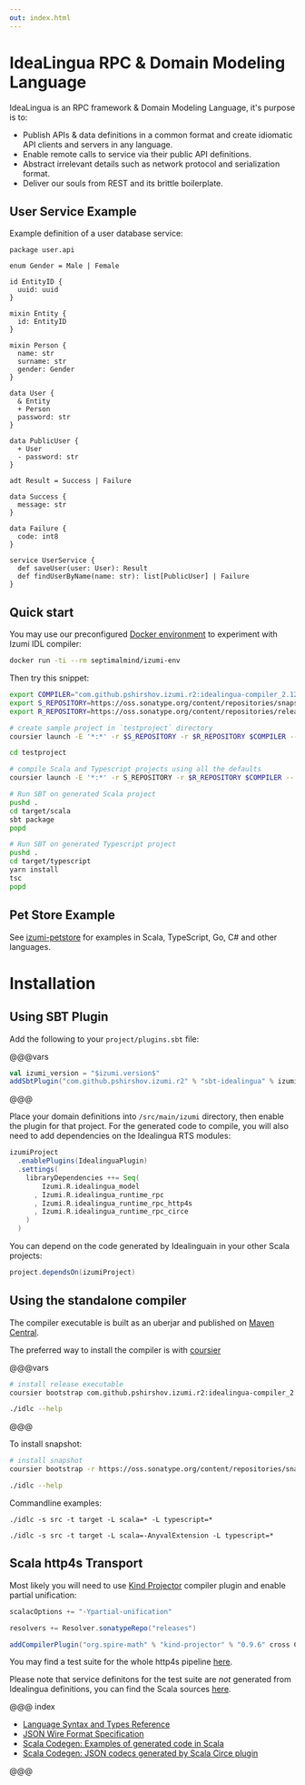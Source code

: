 ```yaml
---
out: index.html
---
```

IdeaLingua RPC & Domain Modeling Language
==================

IdeaLingua is an RPC framework & Domain Modeling Language, it's purpose is to:

* Publish APIs & data definitions in a common format and create idiomatic API clients and servers in any language.
* Enable remote calls to service via their public API definitions.
* Abstract irrelevant details such as network protocol and serialization format.
* Deliver our souls from REST and its brittle boilerplate.

## User Service Example

Example definition of a user database service:

```
package user.api

enum Gender = Male | Female

id EntityID {
  uuid: uuid
}

mixin Entity {
  id: EntityID
}

mixin Person {
  name: str
  surname: str
  gender: Gender
}

data User {
  & Entity
  + Person
  password: str
}

data PublicUser {
  + User
  - password: str
}

adt Result = Success | Failure

data Success {
  message: str
}

data Failure {
  code: int8
}

service UserService {
  def saveUser(user: User): Result
  def findUserByName(name: str): list[PublicUser] | Failure
}
```

## Quick start

You may use our preconfigured [Docker environment](https://github.com/pshirshov/izumi-docker/blob/master/izumi-env/Dockerfile) to experiment with Izumi IDL compiler:

```bash
docker run -ti --rm septimalmind/izumi-env
```

Then try this snippet:

```bash
export COMPILER="com.github.pshirshov.izumi.r2:idealingua-compiler_2.12:$izumi.version$"
export S_REPOSITORY=https://oss.sonatype.org/content/repositories/snapshots
export R_REPOSITORY=https://oss.sonatype.org/content/repositories/releases

# create sample project in `testproject` directory
coursier launch -E '*:*' -r $S_REPOSITORY -r $R_REPOSITORY $COMPILER -- -i testproject

cd testproject

# compile Scala and Typescript projects using all the defaults
coursier launch -E '*:*' -r S_REPOSITORY -r $R_REPOSITORY $COMPILER -- typescript scala go csharp

# Run SBT on generated Scala project
pushd .
cd target/scala
sbt package
popd

# Run SBT on generated Typescript project
pushd .
cd target/typescript
yarn install
tsc
popd
```



## Pet Store Example

See [izumi-petstore](https://github.com/kaishh/izumi-petstore) for examples in Scala, TypeScript, Go, C# and other languages.

# Installation

## Using SBT Plugin

Add the following to your `project/plugins.sbt` file:

@@@vars

```scala
val izumi_version = "$izumi.version$"
addSbtPlugin("com.github.pshirshov.izumi.r2" % "sbt-idealingua" % izumi_version)
```

@@@

Place your domain definitions into `/src/main/izumi` directory, then enable the plugin for that project. 
For the generated code to compile, you will also need to add dependencies on the Idealingua RTS modules: 

```scala
izumiProject
  .enablePlugins(IdealinguaPlugin)
  .settings(
    libraryDependencies ++= Seq(
        Izumi.R.idealingua_model
      , Izumi.R.idealingua_runtime_rpc
      , Izumi.R.idealingua_runtime_rpc_http4s
      , Izumi.R.idealingua_runtime_rpc_circe
    )
  )
```

You can depend on the code generated by Idealinguain in your other Scala projects:

```scala
project.dependsOn(izumiProject)
```

## Using the standalone compiler

The compiler executable is built as an uberjar and published on [Maven Central](https://search.maven.org/).

The preferred way to install the compiler is with [coursier](https://github.com/coursier/coursier#command-line)

@@@vars

```bash
# install release executable
coursier bootstrap com.github.pshirshov.izumi.r2:idealingua-compiler_2.12:$izumi.version$ -o idlc

./idlc --help
```

@@@

To install snapshot:

```bash
# install snapshot
coursier bootstrap -r https://oss.sonatype.org/content/repositories/snapshots/ com.github.pshirshov.izumi.r2:idealingua-compiler_2.12:0.6.0-SNAPSHOT -o idlc

./idlc --help
```

Commandline examples:

```
./idlc -s src -t target -L scala=* -L typescript=*
```

```
./idlc -s src -t target -L scala=-AnyvalExtension -L typescript=*
```

## Scala http4s Transport

Most likely you will need to use [Kind Projector](https://github.com/non/kind-projector) compiler plugin and enable partial unification:

```scala
scalacOptions += "-Ypartial-unification"

resolvers += Resolver.sonatypeRepo("releases")

addCompilerPlugin("org.spire-math" % "kind-projector" % "0.9.6" cross CrossVersion.binary)
``` 

You may find a test suite for the whole http4s pipeline [here](blob/develop/idealingua/idealingua-runtime-rpc-http4s/src/test/scala/com/github/pshirshov/izumi/idealingua/runtime/rpc/http4s/Http4sServer.scala).

Please note that service definitons for the test suite are _not_ generated from Idealingua definitions, you can find the Scala sources [here](https://github.com/pshirshov/izumi-r2/tree/develop/idealingua/idealingua-test-defs/src/main/scala/com/github/pshirshov/izumi/r2/idealingua/test).

@@@ index

* [Language Syntax and Types Reference](language-reference.md)
* [JSON Wire Format Specification](json.md)
* [Scala Codegen: Examples of generated code in Scala](cogen.md)
* [Scala Codegen: JSON codecs generated by Scala Circe plugin](cogen-circe.md)

@@@
